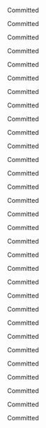 Committed

Committed

Committed

Committed

Committed

Committed

Committed

Committed

Committed

Committed

Committed

Committed

Committed

Committed

Committed

Committed

Committed

Committed

Committed

Committed

Committed

Committed

Committed

Committed

Committed

Committed

Committed

Committed

Committed

Committed

Committed

